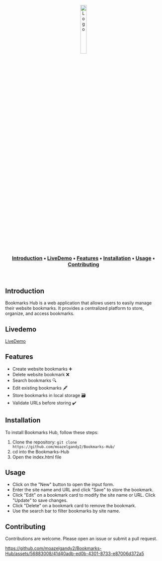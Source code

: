 <p align="center">
  <a href="https://github.com/moazelgandy2" target="_blank" rel="noopener">
    <img src="https://moazelgandy2.github.io/Bookmarks-Hub/bookmark-white.svg" width="20%" alt="Logo">
  </a>
</p>

<h3 align="center">
  <a href="#introduction">Introduction</a> •
  <a href="#livedemo">LiveDemo</a> •
  <a href="#features">Features</a> •
  <a href="#installation">Installation</a> •
  <a href="#installation">Usage</a> •
  <a href="#contributing">Contributing</a>
</h3>

<p>&nbsp;</p>

## Introduction

Bookmarks Hub is a web application that allows users to easily manage their website bookmarks. It provides a centralized platform to store, organize, and access bookmarks.

## Livedemo

[LiveDemo](https://moazelgandy2.github.io/Bookmarks-Hub/)

## Features

- Create website bookmarks ➕
- Delete website bookmark ❌
- Search bookmarks 🔍
- Edit existing bookmarks 🖋️
- Store bookmarks in local storage 🗃️
- Validate URLs before storing ✔️

## Installation

To install Bookmarks Hub, follow these steps:

1. Clone the repository: `git clone https://github.com/moazelgandy2/Bookmarks-Hub/`
2. cd into the Bookmarks-Hub
3. Open the index.html file

## Usage

- Click on the "New" button to open the input form.
- Enter the site name and URL and click "Save" to store the bookmark.
- Click "Edit" on a bookmark card to modify the site name or URL. Click "Update" to save changes.
- Click "Delete" on a bookmark card to remove the bookmark.
- Use the search bar to filter bookmarks by site name.

## Contributing

Contributions are welcome. Please open an issue or submit a pull request.


https://github.com/moazelgandy2/Bookmarks-Hub/assets/56883008/41d40adb-ed0b-4301-8733-e87006d372a5


